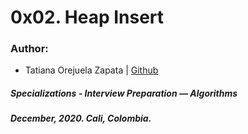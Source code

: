 # 0x02. Heap Insert

### Author:
* Tatiana Orejuela Zapata | [Github](https://github.com/tatsOre)

##### Specializations - Interview Preparation ― Algorithms
##### December, 2020. Cali, Colombia.
